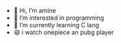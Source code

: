 - 👋 Hi, I’m amine
- 👀 I’m interested in programming
- 🌱 I’m currently learning C lang
- 😄 i watch onepiece an pubg player

<!---
amine44-c/amine44-c is a ✨ special ✨ repository because its `README.md` (this file) appears on your GitHub profile.
You can click the Preview link to take a look at your changes.
--->
